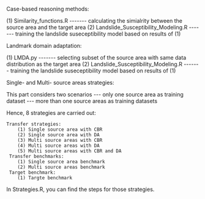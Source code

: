 
Case-based reasoning methods:

   (1) Similarity_functions.R              ------- calculating the simialrity between the source area and the target area
   (2) Landslide_Susceptibility_Modeling.R ------- training the landslide suseceptibility model based on results of (1)
 
Landmark domain adaptation:

   (1) LMDA.py                             ------- selecting subset of the source area with same data distribution as the target area
   (2) Landslide_Susceptibility_Modeling.R ------- training the landslide suseceptibility model based on results of (1)

Single- and Multi- source areas strategies:

   This part considers two scenarios --- only one source area as training dataset
                                     --- more than one source areas as training datasets

Hence, 8 strategies are carried out:

    Transfer strategies:
        (1) Single source area with CBR
        (2) Single source area with DA
        (3) Multi source areas with CBR
        (4) Multi source areas with DA
        (5) Multi source areas with CBR and DA
     Transfer benchmarks:
        (1) Single source area benchmark
        (2) Multi source areas benchmark
     Target benchmark:
        (1) Targte benchmark
     
In Strategies.R, you can find the steps for those strategies.
